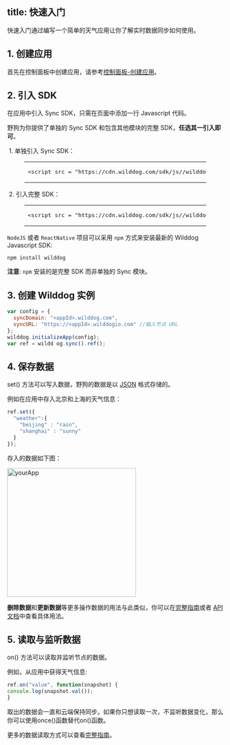 
title: 快速入门
---

快速入门通过编写一个简单的天气应用让你了解实时数据同步如何使用。

## 1. 创建应用

首先在控制面板中创建应用，请参考[控制面板-创建应用](/console/creat.html)。

## 2. 引入 SDK
在应用中引入 Sync SDK，只需在页面中添加一行 Javascript 代码。

野狗为你提供了单独的 Sync SDK 和包含其他模块的完整 SDK，**任选其一引入即可**。

​	1. 单独引入 Sync SDK：

<figure class="highlight html"><table><tbody><tr><td class="code"><pre><div class="line"><span class="comment"><!-- Wilddog Sync SDK --></span></div><div class="line"><span class="tag"><<span class="name">script</span> <span class="attr">src</span> = <span class="string">"<span>htt</span>ps://cdn.wilddog.com/sdk/js/<span class="js-version"></span>/wilddog-sync.js"</span>></span><span class="undefined"></span><span class="tag"></<span class="name">script</span>></span></div></pre></td></tr></tbody></table></figure>

​	2. 引入完整 SDK：

<figure class="highlight html"><table><tbody><tr><td class="code"><pre><div class="line"><span class="comment"><!-- 完整的 Wilddog SDK --></span></div><div class="line"><span class="tag"><<span class="name">script</span> <span class="attr">src</span> = <span class="string">"<span>htt</span>ps://cdn.wilddog.com/sdk/js/<span class="js-version"></span>/wilddog.js"</span> ></span><span class="undefined"></span><span class="tag"></<span class="name">script</span>></span></div></pre></td></tr></tbody></table></figure>

`NodeJS` 或者 `ReactNative` 项目可以采用 `npm` 方式来安装最新的 Wilddog Javascript SDK:

```
npm install wilddog
```

**注意**:  `npm` 安装的是完整 SDK 而非单独的 Sync 模块。



## 3. 创建 Wilddog 实例

```javascript
var config = {
  syncDomain: "<appId>.wilddog.com",
  syncURL: "https://<appId>.wilddogio.com" //输入节点 URL
};
wilddog.initializeApp(config);
var ref = wildd og.sync().ref();
```



## 4. 保存数据

set() 方法可以写入数据，野狗的数据是以 [JSON](http://json.org) 格式存储的。

例如在应用中存入北京和上海的天气信息：

```javascript
ref.set({
  "weather":{
    "beijing" : "rain",
    "shanghai" : "sunny"    
  }
});
```

存入的数据如下图：

 <img src="/images/saveapp.png" alt="yourApp" width="300">

**删除数据**和**更新数据**等更多操作数据的用法与此类似，你可以在[完整指南](/guide/sync/web/save-data.html)或者 [API 文档](/api/sync/web.html)中查看具体用法。

## 5. 读取与监听数据
on() 方法可以读取并监听节点的数据。

例如，从应用中获得天气信息:

```javascript
ref.on("value", function(snapshot) {
console.log(snapshot.val());
}
```

取出的数据会一直和云端保持同步。如果你只想读取一次，不监听数据变化，那么你可以使用once()函数替代on()函数。

更多的数据读取方式可以查看[完整指南](/guide/sync/web/save-data.html)。





